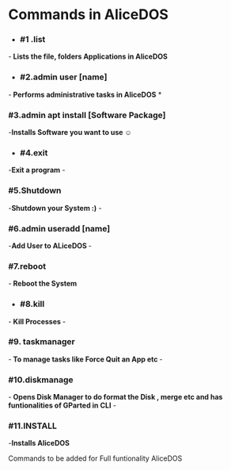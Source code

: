 # Commands in AliceDOS
- <h3>#1 .list </h3>
-<strong> Lists the file, folders Applications  in AliceDOS</strong>   



 - <h3>#2.admin user [name]</h3>
 -<strong> Performs administrative tasks in AliceDOS</strong> 
 *<h3>#3.admin apt install [Software Package]</h3>
 -<strong>Installs Software you want to use ☺️</strong> 
 - <h3>#4.exit</h3>
 -<strong>Exit a program</strong>
 -<h3>#5.Shutdown</h3>
 -<strong>Shutdown your System :)</strong> 
 -<h3>#6.admin useradd [name]</h3>
 -<strong>Add User to ALiceDOS </strong>
 -<h3>#7.reboot</h3>
 -<strong>
    Reboot the System
</strong>
- <h3>#8.kill</h3>
-<strong>
    Kill Processes
</strong>
-<h3>#9.
    taskmanager
</h3>
-<strong>
    To manage tasks like Force Quit an App etc
</strong>
-<h3>#10.diskmanage</h3>
-<strong> Opens Disk Manager to do format the Disk , merge etc and has funtionalities of GParted in CLI</strong>
-<h3>#11.INSTALL</h3>
-<strong>Installs AliceDOS</strong>
 
 
 Commands to be added for Full funtionality 
 AliceDOS
